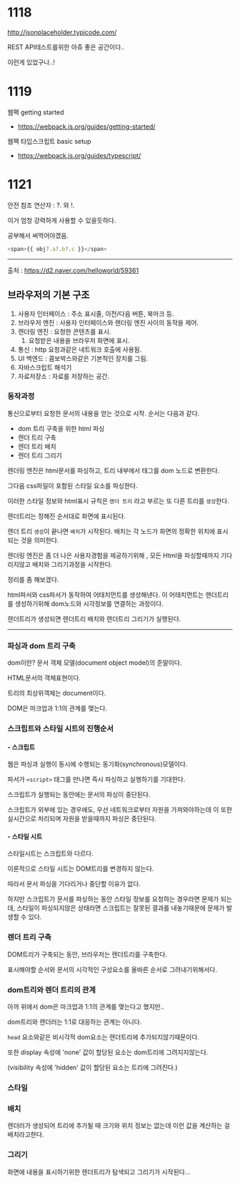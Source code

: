 # 1118

http://jsonplaceholder.typicode.com/

REST API테스트를위한 아쥬 좋은 공간이다..

이런게 있었구나..!



# 1119

웹팩 getting started

- https://webpack.js.org/guides/getting-started/

웹팩 타입스크립트 basic setup

- https://webpack.js.org/guides/typescript/





# 1121

안전 참조 연산자 : ?. 와 !.

이거 엄청 강력하게 사용할 수 있을듯하다.

공부해서 써먹어야겠음.

```javascript
<span>{{ obj?.a?.b?.c }}</span>
```



---

출처 : https://d2.naver.com/helloworld/59361

## 브라우저의 기본 구조

1. 사용자 인터페이스 : 주소 표시줄, 이전/다음 버튼, 북마크 등.
2. 브라우저 엔진 : 사용자 인터페이스와 렌더링 엔진 사이의 동작을 제어.
3. 렌더링 엔진 : 요청한 콘텐츠를 표시.
   1. 요청받은 내용을 브라우저 화면에 표시.
4. 통신 : http 요청과같은 네트워크 호출에 사용됨.
5. UI 백엔드 : 콤보박스와같은 기본적인 장치를 그림.
6. 자바스크립트 해석기
7. 자료저장소 : 자료를 저장하는 공간.



### 동작과정

통신으로부터 요청한 문서의 내용을 얻는 것으로 시작. 순서는 다음과 같다.

- dom 트리 구축을 위한 html 파싱
- 렌더 트리 구축
- 렌더 트리 배치
- 렌더 트리 그리기

렌더링 엔진은 html문서를 파싱하고, 트리 내부에서 태그를 dom 노드로 변환한다.

그다음 css파일이 포함된 스타일 요소를 파싱한다.

이러한 스타일 정보와 html표시 규칙은 `렌더 트리` 라고 부르는 또 다른 트리를 `생성`한다.

렌더트리는 정해진 순서대로 화면에 표시된다.

렌더 트리 `생성`이 끝나면 `배치`가 시작된다. 배치는 각 노드가 화면의 정확한 위치에 표시되는 것을 의미한다.

렌더링 엔진은 좀 더 나은 사용자경험을 제공하기위해 , 모든 Html을 파싱할때까지 기다리지않고 배치와 그리기과정을 시작한다.



정리를 좀 해보겠다.

html파서와 css파서가 동작하여 어태치먼트를 생성해낸다. 이 어태치먼트는 렌더트리를 생성하기위해 dom노드와 시각정보를 연결하는 과정이다.

렌더트리가 생성되면 렌더트리 배치와 렌더트리 그리기가 실행된다.

---



### 파싱과 dom 트리 구축

dom이란? 문서 객체 모델(document object model)의 준말이다.

HTML문서의 객체표현이다.

트리의 최상위객체는 document이다.

DOM은 마크업과 1:1의 관계를 맺는다.



### 스크립트와 스타일 시트의 진행순서

#### - 스크립트

웹은 파싱과 실행이 동시에 수행되는 동기화(synchronous)모델이다.

파서가 `<script>` 태그를 만나면 즉시 파싱하고 실행하기를 기대한다.

스크립트가 실행되는 동안에는 문서의 파싱이 중단된다.

스크립트가 외부에 있는 경우에도, 우선 네트워크로부터 자원을 가져와야하는데 이 또한 실시간으로 처리되며 자원을 받을때까지 파싱은 중단된다.



#### - 스타일 시트

스타일시트는 스크립트와 다르다.

이론적으로 스타일 시트는 DOM트리를 변경하지 않는다.

따라서 문서 파싱을 기다리거나 중단할 이유가 없다.

하지만 스크립트가 문서를 파싱하는 동안 스타일 정보를 요청하는 경우라면 문제가 되는데, 스타일이 파싱되지않은 상태라면 스크립트는 잘못된 결과를 내놓기때문에 문제가 발생할 수 있다.



### 렌더 트리 구축

DOM트리가 구축되는 동안, 브라우저는 렌더트리를 구축한다.

표시해야할 순서와 문서의 시각적인 구성요소를 올바른 순서로 그려내기위해서다.



### dom트리와 렌더 트리의 관계

아까 위에서 dom은 마크업과 1:1의 관계를 맺는다고 했지만..

dom트리와 렌더러는 1:1로 대응하는 관계는 아니다.

`head` 요소와같은 비시각적 dom요소는 렌더트리에 추가되지않기때문이다.

또한 display 속성에 'none' 값이 할당된 요소는 dom트리에 그려지지않는다.

(visibility 속성에 'hidden' 값이 할당된 요소는 트리에 그려진다.)



### 스타일



### 배치

렌더러가 생성되어 트리에 추가될 때 크기와 위치 정보는 없는데 이런 값을 계산하는 걸 배치라고한다.



### 그리기

화면에 내용을 표시하기위한 렌더트리가 탐색되고 그리기가 시작된다...